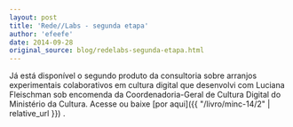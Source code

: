 ```yaml
---
layout: post
title: 'Rede//Labs - segunda etapa'
author: 'efeefe'
date: 2014-09-28
original_source: blog/redelabs-segunda-etapa.html
---
```


Já está disponível o segundo produto da consultoria sobre arranjos experimentais colaborativos em cultura digital que desenvolvi com Luciana Fleischman sob encomenda da Coordenadoria-Geral de Cultura Digital do Ministério da Cultura. Acesse ou baixe [por aqui]({{ "/livro/minc-14/2" | relative_url }}) .
